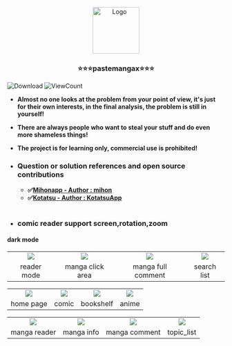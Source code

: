 <div align="center">
  <a href="https://github.com/crowforkotlin/PasteMangaX">
    <img src="docs/images/icon.svg" alt="Logo" width="108" height="108">
  </a>

<h3 align="center">⭐⭐⭐pastemangax⭐⭐⭐</h3>
</div>

<p>
<img alt="Download" src="https://img.shields.io/github/downloads/crowforkotlin/CopyMangaX/total.svg"/>
<img alt="ViewCount" src="https://views.whatilearened.today/views/github/crowforkotlin/CopyMangaX.svg"/>
</p>


- **Almost no one looks at the problem from your point of view, it's just for their own interests, in the final analysis, the problem is still in yourself!**

- **There are always people who want to steal your stuff and do even more shameless things!**

- **The project is for learning only, commercial use is prohibited!**

- ### **Question or solution references and open source contributions**
  - **✅[Mihonapp - Author : mihon](https://github.com/mihonapp/mihon)**
  - **✅[Kotatsu - Author : KotatsuApp](https://github.com/KotatsuApp/Kotatsu)**
<br></br>
- ### **comic reader support screen,rotation,zoom**

#### dark mode 
<table>
	<tr>
		<td align="center"><img src="docs/images/manga_comment.png"></td>
		<td align="center"><img src="docs/images/manga_click_area.png"></td>
		<td align="center"><img src="docs/images/manga_full_comment.png"></td>
		<td align="center"><img src="docs/images/search_list.png"></td>
	</tr>
    <tr>
		<td align="center">reader mode</td>
		<td align="center">manga click area</td>
        <td align="center">manga full comment</td>
        <td align="center">search list</td>
	</tr>
</table>
<table>
	<tr>
		<td align="center"><img src="docs/images/home.png"></td>
		<td align="center"><img src="docs/images/comic_list.png"></td>
		<td align="center"><img src="docs/images/bookshelf_list.png"></td>
		<td align="center"><img src="docs/images/anime_list.png"></td>
	</tr>
    <tr>
		<td align="center">home page</td>
		<td align="center">comic</td>
        <td align="center">bookshelf</td>
        <td align="center">anime</td>
	</tr>
</table>
<table>
	<tr>
		<td align="center"><img src="docs/images/manga_reader.png"></td>
		<td align="center"><img src="docs/images/manga_info.png"></td>
		<td align="center"><img src="docs/images/manga_comment.png"></td>
		<td align="center"><img src="docs/images/topic_list.png"></td>
	</tr>
    <tr>
		<td align="center">manga reader</td>
		<td align="center">manga info</td>
        <td align="center">manga comment</td>
        <td align="center">topic_list</td>
	</tr>
</table>
